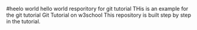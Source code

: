 #heelo world
hello world resporitory for git tutorial
 THis is an example for the git tutorial
 Git Tutorial on
 w3school
 This repository is built step by step in the tutorial.